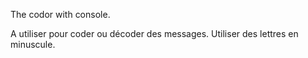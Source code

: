 The codor with console.

A utiliser pour coder ou décoder des messages. Utiliser des lettres en minuscule. 
